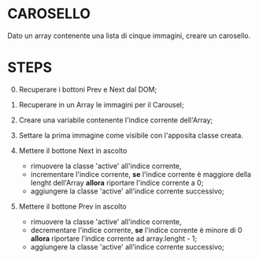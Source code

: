 # CAROSELLO
Dato un array contenente una lista di cinque immagini, creare un carosello.

# STEPS
0. Recuperare i bottoni Prev e Next dal DOM;

1. Recuperare in un Array le immagini per il Carousel;

2. Creare una variabile contenente l'indice corrente dell'Array;

3. Settare la prima immagine come visibile con l'apposita classe creata.

4. Mettere il bottone Next in ascolto
    - rimuovere la classe 'active' all'indice corrente,
    - incrementare l'indice corrente,
        **se** l'indice corrente è maggiore della lenght dell'Array **allora** riportare l'indice corrente a 0;
    - aggiungere la classe 'active' all'indice corrente successivo;

5. Mettere il bottone Prev in ascolto
    - rimuovere la classe 'active' all'indice corrente,
    - decrementare l'indice corrente,
        **se** l'indice corrente è minore di 0 **allora** riportare l'indice corrente ad array.lenght - 1;
    - aggiungere la classe 'active' all'indice corrente successivo;